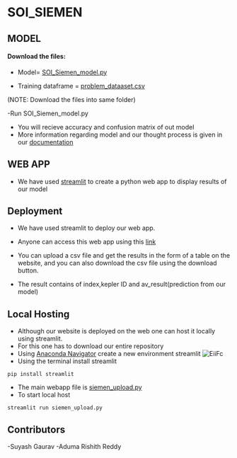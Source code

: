 # SOI_SIEMEN

## MODEL
 
  #### Download the files:
   - Model= [SOI_Siemen_model.py](https://github.com/AdumaRishithReddy/SOI_SIEMEN/blob/1d07ff62cfc92c964513831fc840721ce30524bb/SOI_Siemen_model.py)
   
   - Training dataframe = [problem_dataaset.csv](https://github.com/AdumaRishithReddy/SOI_SIEMEN/blob/1d07ff62cfc92c964513831fc840721ce30524bb/problem_dataset.csv)
  
  (NOTE: Download the files into same folder)
  
  -Run SOI_Siemen_model.py
   - You will recieve accuracy and confusion matrix of out model
   - More information regarding model and our thought process is given in our [documentation](https://github.com/AdumaRishithReddy/SOI_SIEMEN/blob/1254e8a0837894448f5f3dfe37dfe7c86ae5497c/documentation.pdf)
 
## WEB APP
 
  - We have used [streamlit](streamlit.io) to create a python web app to display results of our model
   
 ## Deployment

   - We have used streamlit to deploy our web app.
  
   - Anyone can access this web app using this [link](https://share.streamlit.io/adumarishithreddy/soi_siemen/main/siemen_upload.py)
  
   - You can upload a csv file and get the results in the form of a table on the website, and you can also download the csv file using the download button.
  
   - The result contains of index,kepler ID and av_result(prediction from our model)

  ## Local Hosting 

   - Although our website is deployed on the web one can host it locally using streamlit.
   -  For this one has to download our entire repository
   -  Using [Anaconda Navigator](https://www.anaconda.com/products/distribution#windows) create a new environment streamlit
    ![EiiFc](https://user-images.githubusercontent.com/96329626/173228228-832d3f42-985c-4786-b730-094bcf462588.png)
   -  Using the terminal install streamlit
   ```
   pip install streamlit
   ```
   - The main webapp file is [siemen_upload.py](https://github.com/AdumaRishithReddy/SOI_SIEMEN/blob/73b78a6e2c27142bfc0c6797b52b28f1183a17a6/siemen_upload.py)
   - To start local host
   ```
   streamlit run siemen_upload.py
   ```

## Contributors
-Suyash Gaurav
-Aduma Rishith Reddy


